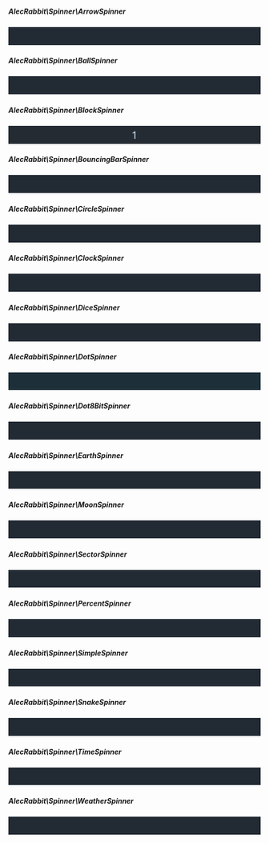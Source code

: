 ##### AlecRabbit\Spinner\ArrowSpinner
<img alt="Arrow spinner" src="./images/gifs/spinners/s_arrow.gif">

##### AlecRabbit\Spinner\BallSpinner
<img alt="Ball spinner" src="./images/gifs/spinners/s_ball.gif">

##### AlecRabbit\Spinner\BlockSpinner
<img alt="Block spinner" src="./images/gifs/spinners/s_block.gif">

##### AlecRabbit\Spinner\BouncingBarSpinner
<img alt="Bouncing bar spinner" src="./images/gifs/spinners/s_bouncing_bar.gif">

##### AlecRabbit\Spinner\CircleSpinner
<img alt="Circle spinner" src="./images/gifs/spinners/s_circle.gif">

##### AlecRabbit\Spinner\ClockSpinner
<img alt="Clock spinner" src="./images/gifs/spinners/s_clock.gif">

##### AlecRabbit\Spinner\DiceSpinner
<img alt="Dice spinner" src="./images/gifs/spinners/s_dice.gif">

##### AlecRabbit\Spinner\DotSpinner
<img alt="Dot spinner" src="./images/gifs/spinners/s_dot8bit.gif">

##### AlecRabbit\Spinner\Dot8BitSpinner
<img alt="Dot8Bit spinner" src="./images/gifs/spinners/s_dot.gif">

##### AlecRabbit\Spinner\EarthSpinner
<img alt="Earth spinner" src="./images/gifs/spinners/s_earth.gif">

##### AlecRabbit\Spinner\MoonSpinner
<img alt="Moon spinner" src="./images/gifs/spinners/s_moon.gif">

##### AlecRabbit\Spinner\SectorSpinner
<img alt="Sector spinner" src="./images/gifs/spinners/s_sector.gif">

##### AlecRabbit\Spinner\PercentSpinner
<img alt="Percent spinner" src="./images/gifs/spinners/s_percent.gif">

##### AlecRabbit\Spinner\SimpleSpinner
<img alt="Simple spinner" src="./images/gifs/spinners/s_simple.gif">

##### AlecRabbit\Spinner\SnakeSpinner
<img alt="Snake spinner" src="./images/gifs/spinners/s_snake.gif">

##### AlecRabbit\Spinner\TimeSpinner
<img alt="Time spinner" src="./images/gifs/spinners/s_time.gif">

##### AlecRabbit\Spinner\WeatherSpinner
<img alt="Weather spinner" src="./images/gifs/spinners/s_weather.gif">
